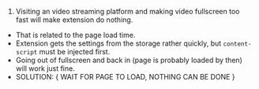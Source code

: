 1. Visiting an video streaming platform and making video fullscreen too fast will make extension do nothing.
  - That is related to the page load time. 
  - Extension gets the settings from the storage rather quickly, but `content-script` must be injected first.
  - Going out of fullscreen and back in (page is probably loaded by then) will work just fine.
  - SOLUTION: { WAIT FOR PAGE TO LOAD, NOTHING CAN BE DONE }
